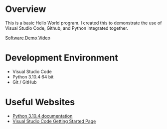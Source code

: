 # Overview

This is a basic Hello World program. I created this to 
demonstrate the use of Visual Studio Code, Github, and 
Python integrated together.

[Software Demo Video](http://youtube.link.goes.here)

# Development Environment

* Visual Studio Code
* Python 3.10.4 64 bit
* Git / GitHub

# Useful Websites

* [Python 3.10.4 documentation](https://docs.python.org/release/3.10.4/)
* [Visual Studio Code Getting Started Page](https://code.visualstudio.com/docs)
